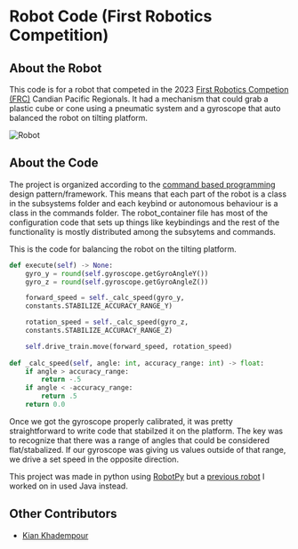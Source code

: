 # Robot Code (First Robotics Competition)

## About the Robot

This code is for a robot that competed in the 2023 [First Robotics Competion (FRC)](https://www.firstinspires.org/robotics/frc) Candian Pacific Regionals. It had a mechanism that could grab a plastic cube or cone using a pneumatic system and a gyroscope that auto balanced the robot on tilting platform.


![Robot](./robot.jpg)


## About the Code

The project is organized according to the [command based programming](https://docs.wpilib.org/en/stable/docs/software/commandbased/what-is-command-based.html) design pattern/framework. This means that each part of the robot is a class in the subsystems folder and each keybind or autonomous behaviour is a class in the commands folder. The robot_container file has most of the configuration code that sets up things like keybindings and the rest of the functionality is mostly distributed among the subsytems and commands.


This is the code for balancing the robot on the tilting platform. 

```python
def execute(self) -> None:
    gyro_y = round(self.gyroscope.getGyroAngleY())
    gyro_z = round(self.gyroscope.getGyroAngleZ())

    forward_speed = self._calc_speed(gyro_y, 
    constants.STABILIZE_ACCURACY_RANGE_Y)

    rotation_speed = self._calc_speed(gyro_z, 
    constants.STABILIZE_ACCURACY_RANGE_Z)

    self.drive_train.move(forward_speed, rotation_speed)
    
def _calc_speed(self, angle: int, accuracy_range: int) -> float:
    if angle > accuracy_range:
        return -.5   
    if angle < -accuracy_range:
        return .5
    return 0.0
```

Once we got the gyroscope properly calibrated, it was pretty straightforward to write code that stabilzed it on the platform. The key was to recognize that there was a range of angles that could 
be considered flat/stabalized. If our gyroscope was giving us values outside of that range, we drive a set speed in the opposite direction.

This project was made in python using [RobotPy](https://robotpy.readthedocs.io/en/stable/) but a [previous robot](https://github.com/TempletonRobotics7190/RapidReact2022) I worked on in used Java instead. 

## Other Contributors  
- [Kian Khadempour](https://github.com/KianKhadempour)